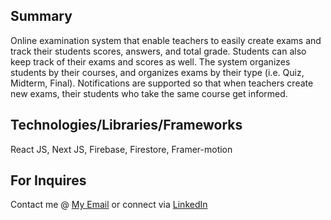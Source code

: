 ## Summary
Online examination system that enable teachers to easily create exams and track their students scores, answers, and total grade. Students can also keep track of their exams and scores as well. The system organizes students by their courses, and organizes exams by their type (i.e. Quiz, Midterm, Final). Notifications are supported so that when teachers create new exams, their students who take the same course get informed.

## Technologies/Libraries/Frameworks
React JS, Next JS, Firebase, Firestore, Framer-motion

## For Inquires
Contact me @ <a href="mailto:anasnabulsi.an@gmail.com">My Email</a>  or connect via <a href="https://www.linkedin.com/in/anas-nabulsi-700281172/">LinkedIn</a>
